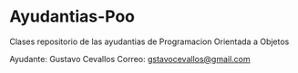 Ayudantias-Poo
==============

Clases repositorio de las ayudantias de Programacion Orientada a Objetos

Ayudante: Gustavo Cevallos
Correo: gstavocevallos@gmail.com
